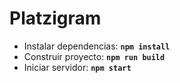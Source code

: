 # Platzigram

- Instalar dependencias: **``npm install``**
- Construir proyecto: **``npm run build``**
- Iniciar servidor: **``npm start``**
